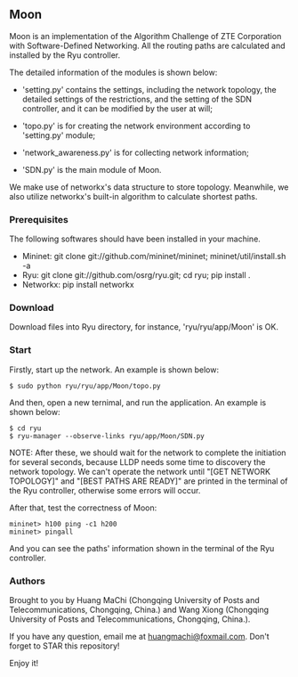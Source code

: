 ## Moon

Moon is an implementation of the Algorithm Challenge of ZTE Corporation with Software-Defined Networking. All the routing paths are calculated and installed by the Ryu controller.

The detailed information of the modules is shown below:

* 'setting.py' contains the settings, including the network topology, the detailed settings of the restrictions, and the setting of the SDN controller, and it can be modified by the user at will;

* 'topo.py' is for creating the network environment according to 'setting.py' module;

* 'network_awareness.py' is for collecting network information;

* 'SDN.py' is the main module of Moon.

We make use of networkx's data structure to store topology. Meanwhile, we also utilize networkx's built-in algorithm to calculate shortest paths.


### Prerequisites

The following softwares should have been installed in your machine.
* Mininet: git clone git://github.com/mininet/mininet; mininet/util/install.sh -a
* Ryu: git clone git://github.com/osrg/ryu.git; cd ryu; pip install .
* Networkx: pip install networkx


### Download

Download files into Ryu directory, for instance, 'ryu/ryu/app/Moon' is OK.


### Start

Firstly, start up the network. An example is shown below:

    $ sudo python ryu/ryu/app/Moon/topo.py

And then, open a new ternimal, and run the application. An example is shown below:

    $ cd ryu
    $ ryu-manager --observe-links ryu/app/Moon/SDN.py

NOTE: After these, we should wait for the network to complete the initiation for several seconds, because LLDP needs some time to discovery the network topology. We can't operate the network until "[GET NETWORK TOPOLOGY]" and "[BEST PATHS ARE READY]" are printed in the terminal of the Ryu controller, otherwise some errors will occur.

After that, test the correctness of Moon:

    mininet> h100 ping -c1 h200
    mininet> pingall

And you can see the paths' information shown in the terminal of the Ryu controller.


### Authors

Brought to you by Huang MaChi (Chongqing University of Posts and Telecommunications, Chongqing, China.) and Wang Xiong (Chongqing University of Posts and Telecommunications, Chongqing, China.).

If you have any question, email me at huangmachi@foxmail.com. Don't forget to STAR this repository!

Enjoy it!
